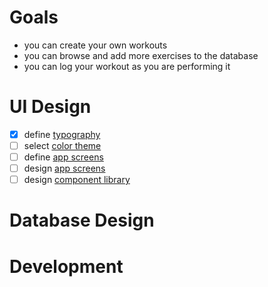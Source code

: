 
# Goals
- you can create your own workouts
- you can browse and add more exercises to the database
- you can log your workout as you are performing it
# UI Design
- [x] define [typography](typography.md)
- [ ] select [color theme](color-scheme.md)
- [ ] define [app screens](screens.md)
- [ ] design [app screens](screens.md)
- [ ] design [component library](component-library.md)
# Database Design
# Development
